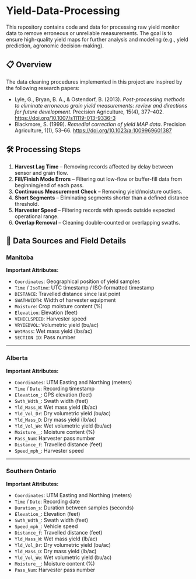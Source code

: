 # Yield-Data-Processing

This repository contains code and data for processing raw yield monitor data to remove erroneous or unreliable measurements. The goal is to ensure high-quality yield maps for further analysis and modeling (e.g., yield prediction, agronomic decision-making).

## 📋 Overview

The data cleaning procedures implemented in this project are inspired by the following research papers:

- Lyle, G., Bryan, B. A., & Ostendorf, B. (2013). *Post-processing methods to eliminate erroneous grain yield measurements: review and directions for future development*. Precision Agriculture, 15(4), 377–402. https://doi.org/10.1007/s11119-013-9336-3  
- Blackmore, S. (1999). *Remedial correction of yield MAP data*. Precision Agriculture, 1(1), 53–66. https://doi.org/10.1023/a:1009969601387

## 🛠️ Processing Steps

1. **Harvest Lag Time** – Removing records affected by delay between sensor and grain flow.
2. **Fill/Finish Mode Errors** – Filtering out low-flow or buffer-fill data from beginning/end of each pass.
3. **Continuous Measurement Check** – Removing yield/moisture outliers.
4. **Short Segments** – Eliminating segments shorter than a defined distance threshold.
5. **Harvester Speed** – Filtering records with speeds outside expected operational range.
6. **Overlap Removal** – Cleaning double-counted or overlapping swaths.


## 📍 Data Sources and Field Details

### Manitoba

**Important Attributes:**
- `Coordinates`: Geographical position of yield samples  
- `Time` / `IsoTime`: UTC timestamp / ISO-formatted timestamp  
- `DISTANCE`: Travelled distance since last point  
- `SWATHWIDTH`: Width of harvester equipment  
- `Moisture`: Crop moisture content (%)  
- `Elevation`: Elevation (feet)  
- `VEHICLSPEED`: Harvester speed  
- `VRYIEDVOL`: Volumetric yield (bu/ac)  
- `WetMass`: Wet mass yield (lbs/ac)  
- `SECTION ID`: Pass number  

---

### Alberta


**Important Attributes:**
- `Coordinates`: UTM Easting and Northing (meters)  
- `Time` / `Date`: Recording timestamp  
- `Elevation_`: GPS elevation (feet)  
- `Swth_Wdth_`: Swath width (feet)  
- `Yld_Mass_W`: Wet mass yield (lb/ac)  
- `Yld_Vol_Dr`: Dry volumetric yield (bu/ac)  
- `Yld_Mass_D`: Dry mass yield (lb/ac)  
- `Yld_Vol_We`: Wet volumetric yield (bu/ac)  
- `Moisture__`: Moisture content (%)  
- `Pass_Num`: Harvester pass number  
- `Distance_f`: Travelled distance (feet)  
- `Speed_mph_`: Harvester speed  

---

### Southern Ontario


**Important Attributes:**
- `Coordinates`: UTM Easting and Northing (meters)  
- `Time` / `Date`: Recording date  
- `Duration_s`: Duration between samples (seconds)  
- `Elevation_`: Elevation (feet)  
- `Swth_Wdth_`: Swath width (feet)  
- `Speed_mph_`: Vehicle speed  
- `Distance_f`: Travelled distance (feet)  
- `Yld_Mass_W`: Wet mass yield (lb/ac)  
- `Yld_Vol_Dr`: Dry volumetric yield (bu/ac)  
- `Yld_Mass_D`: Dry mass yield (lb/ac)  
- `Yld_Vol_We`: Wet volumetric yield (bu/ac)  
- `Moisture__`: Moisture content (%)  
- `Pass_Num`: Harvester pass number
